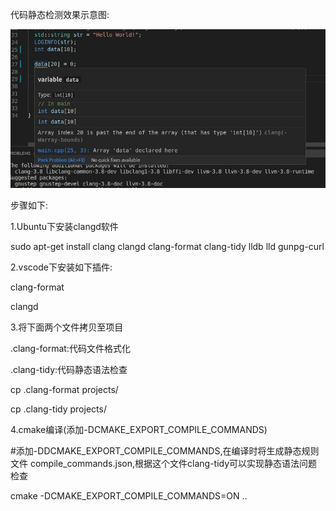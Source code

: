 代码静态检测效果示意图:

![image text](https://github.com/pengrui2009/CodereviewDemo/blob/master/view/code_static_review.jpeg "Code Static Review")

步骤如下:

1.Ubuntu下安装clangd软件

sudo apt-get install clang clangd clang-format clang-tidy lldb lld gunpg-curl


2.vscode下安装如下插件:

clang-format

clangd



3.将下面两个文件拷贝至项目

.clang-format:代码文件格式化

.clang-tidy:代码静态语法检查

cp .clang-format projects/

cp .clang-tidy projects/


4.cmake编译(添加-DCMAKE_EXPORT_COMPILE_COMMANDS)

  #添加-DDCMAKE_EXPORT_COMPILE_COMMANDS,在编译时将生成静态规则文件 compile_commands.json,根据这个文件clang-tidy可以实现静态语法问题检查

cmake -DCMAKE_EXPORT_COMPILE_COMMANDS=ON ..


